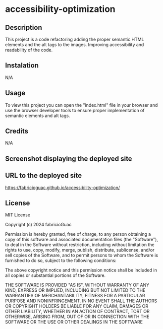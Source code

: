 # accessibility-optimization

## Description

This project is a code refactoring adding the proper semantic HTML elements and the alt tags to the images. Improving accessibility and readability of the code.

## Instalation

N/A

## Usage

To view this project you can open the "index.html" file in your browser and use the browser developer tools to ensure proper implementation of semantic elements and alt tags.

## Credits

N/A

## Screenshot displaying the deployed site



## URL to the deployed site

https://fabricioguac.github.io/accessibility-optimization/

## License

MIT License

Copyright (c) 2024 fabricioGuac

Permission is hereby granted, free of charge, to any person obtaining a copy
of this software and associated documentation files (the "Software"), to deal
in the Software without restriction, including without limitation the rights
to use, copy, modify, merge, publish, distribute, sublicense, and/or sell
copies of the Software, and to permit persons to whom the Software is
furnished to do so, subject to the following conditions:

The above copyright notice and this permission notice shall be included in all
copies or substantial portions of the Software.

THE SOFTWARE IS PROVIDED "AS IS", WITHOUT WARRANTY OF ANY KIND, EXPRESS OR
IMPLIED, INCLUDING BUT NOT LIMITED TO THE WARRANTIES OF MERCHANTABILITY,
FITNESS FOR A PARTICULAR PURPOSE AND NONINFRINGEMENT. IN NO EVENT SHALL THE
AUTHORS OR COPYRIGHT HOLDERS BE LIABLE FOR ANY CLAIM, DAMAGES OR OTHER
LIABILITY, WHETHER IN AN ACTION OF CONTRACT, TORT OR OTHERWISE, ARISING FROM,
OUT OF OR IN CONNECTION WITH THE SOFTWARE OR THE USE OR OTHER DEALINGS IN THE
SOFTWARE
